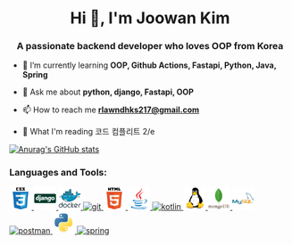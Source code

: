 <h1 align="center">Hi 👋, I'm Joowan Kim</h1>
<h3 align="center">A passionate backend developer who loves OOP from Korea</h3>

- 🌱 I’m currently learning **OOP, Github Actions, Fastapi, Python, Java, Spring**

- 💬 Ask me about **python, django, Fastapi, OOP**

- 📫 How to reach me **rlawndhks217@gmail.com**

- 📙 What I'm reading 코드 컴플리트 2/e

[![Anurag's GitHub stats](https://github-readme-stats.vercel.app/api?username=joowankim)](https://github.com/anuraghazra/github-readme-stats)

<h3 align="left">Languages and Tools:</h3>
<p align="left"><a href="https://www.w3schools.com/css/" target="_blank"> <img
        src="https://raw.githubusercontent.com/devicons/devicon/master/icons/css3/css3-original-wordmark.svg" alt="css3"
        width="40" height="40"/> </a> <a href="https://www.djangoproject.com/" target="_blank"> <img
        src="https://raw.githubusercontent.com/devicons/devicon/master/icons/django/django-original.svg" alt="django"
        width="40" height="40"/> </a> <a href="https://www.docker.com/" target="_blank"> <img
        src="https://raw.githubusercontent.com/devicons/devicon/master/icons/docker/docker-original-wordmark.svg"
        alt="docker" width="40" height="40"/> </a> <a href="https://git-scm.com/" target="_blank"> <img
        src="https://www.vectorlogo.zone/logos/git-scm/git-scm-icon.svg" alt="git" width="40" height="40"/> </a> <a
        href="https://www.w3.org/html/" target="_blank"> <img
        src="https://raw.githubusercontent.com/devicons/devicon/master/icons/html5/html5-original-wordmark.svg"
        alt="html5" width="40" height="40"/> </a> <a href="https://www.java.com" target="_blank"> <img
        src="https://raw.githubusercontent.com/devicons/devicon/master/icons/java/java-original.svg" alt="java"
        width="40" height="40"/> </a> <a href="https://kotlinlang.org" target="_blank"> <img
        src="https://www.vectorlogo.zone/logos/kotlinlang/kotlinlang-icon.svg" alt="kotlin" width="40" height="40"/>
</a> <a href="https://www.linux.org/" target="_blank"> <img
        src="https://raw.githubusercontent.com/devicons/devicon/master/icons/linux/linux-original.svg" alt="linux"
        width="40" height="40"/> </a> <a href="https://www.mongodb.com/" target="_blank"> <img
        src="https://raw.githubusercontent.com/devicons/devicon/master/icons/mongodb/mongodb-original-wordmark.svg"
        alt="mongodb" width="40" height="40"/> </a> <a href="https://www.mysql.com/" target="_blank"> <img
        src="https://raw.githubusercontent.com/devicons/devicon/master/icons/mysql/mysql-original-wordmark.svg"
        alt="mysql" width="40" height="40"/> </a> <a href="https://postman.com" target="_blank"> <img
        src="https://www.vectorlogo.zone/logos/getpostman/getpostman-icon.svg" alt="postman" width="40" height="40"/>
</a> <a href="https://www.python.org" target="_blank"> <img
        src="https://raw.githubusercontent.com/devicons/devicon/master/icons/python/python-original.svg" alt="python"
        width="40" height="40"/> </a> <a href="https://spring.io/" target="_blank"> <img
        src="https://www.vectorlogo.zone/logos/springio/springio-icon.svg" alt="spring" width="40" height="40"/> </a>
</p>
